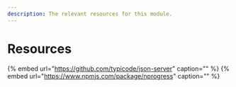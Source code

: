 ```yaml
---
description: The relevant resources for this module.
---
```


# Resources

{% embed url="https://github.com/typicode/json-server" caption="" %}
{% embed url="https://www.npmjs.com/package/nprogress" caption="" %}
